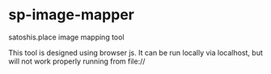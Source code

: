 # sp-image-mapper
satoshis.place image mapping tool

This tool is designed using browser js. It can be run locally via localhost, but will not work properly running from file://

